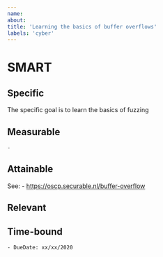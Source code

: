 ```yaml
---
name: 
about: 
title: 'Learning the basics of buffer overflows'
labels: 'cyber'
---
```


# SMART
## Specific
The specific goal is to learn the basics of fuzzing

## Measurable
    - 

## Attainable
See:
    - https://oscp.securable.nl/buffer-overflow

## Relevant

## Time-bound
    - DueDate: xx/xx/2020

